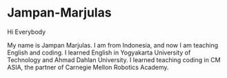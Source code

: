 # Jampan-Marjulas

Hi Everybody

My name is Jampan Marjulas. I am from Indonesia, and now I am teaching English and coding.
I learned English in Yogyakarta University of Technology and Ahmad Dahlan University.
I learned teaching coding in CM ASIA, the partner of Carnegie Mellon Robotics Academy.

